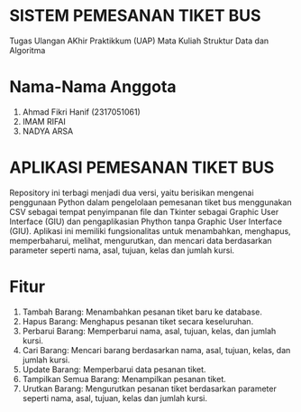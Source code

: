 # SISTEM PEMESANAN TIKET BUS

Tugas Ulangan AKhir Praktikkum (UAP) Mata Kuliah Struktur Data dan Algoritma

# Nama-Nama Anggota
1. Ahmad Fikri Hanif (2317051061)
2. IMAM RIFAI
3. NADYA ARSA

# APLIKASI PEMESANAN TIKET BUS
Repository ini terbagi menjadi dua versi, yaitu berisikan mengenai penggunaan Python dalam pengelolaan pemesanan tiket bus menggunakan CSV sebagai tempat penyimpanan file dan Tkinter sebagai Graphic User Interface (GIU) dan pengaplikasian Phython tanpa Graphic User Interface (GIU). Aplikasi ini memiliki fungsionalitas untuk menambahkan, menghapus, memperbaharui, melihat, mengurutkan, dan mencari data berdasarkan parameter seperti nama, asal, tujuan, kelas dan jumlah kursi.


# Fitur
1. Tambah Barang: Menambahkan pesanan tiket baru ke database.
2. Hapus Barang: Menghapus pesanan tiket secara keseluruhan.
3. Perbarui Barang: Memperbarui nama, asal, tujuan, kelas, dan jumlah kursi.
4. Cari Barang: Mencari barang berdasarkan nama, asal, tujuan, kelas, dan jumlah kursi.
5. Update Barang: Memperbarui data pesanan tiket.
6. Tampilkan Semua Barang: Menampilkan pesanan tiket.
7. Urutkan Barang: Mengurutkan pesanan tiket berdasarkan parameter seperti nama, asal, tujuan, kelas dan jumlah kursi.
